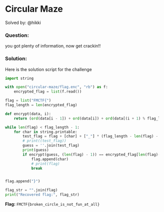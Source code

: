 # Circular Maze
Solved by: @hikki
### Question:
you got plenty of information, now get crackin!!

### Solution:
Here is the solution script for the challenge
```python
import string

with open("circular-maze/flag.enc", "rb") as f:
    encrypted_flag = list(f.read())

flag = list("FMCTF{")
flag_length = len(encrypted_flag)

def encrypt(data, i):
    return (ord(data[i - 1]) + ord(data[i]) + ord(data[(i + 1) % flag_length])) % 256

while len(flag) < flag_length - 1:
    for char in string.printable:
        test_flag = flag + [char] + ["_"] * (flag_length - len(flag) - 1) 
        # print((test_flag))
        guess = ''.join(test_flag)
        print(guess)
        if encrypt(guess, (len(flag) - 1)) == encrypted_flag[len(flag)-1]: 
            flag.append(char) 
            # print(flag)
            break


flag.append("}")  

flag_str = "".join(flag)
print("Recovered flag:", flag_str)
```

**Flag:** `FMCTF{broken_circle_is_not_fun_at_all}`